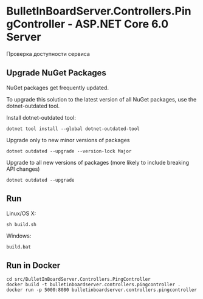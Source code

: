 # BulletInBoardServer.Controllers.PingController - ASP.NET Core 6.0 Server

Проверка доступности сервиса

## Upgrade NuGet Packages

NuGet packages get frequently updated.

To upgrade this solution to the latest version of all NuGet packages, use the dotnet-outdated tool.


Install dotnet-outdated tool:

```
dotnet tool install --global dotnet-outdated-tool
```

Upgrade only to new minor versions of packages

```
dotnet outdated --upgrade --version-lock Major
```

Upgrade to all new versions of packages (more likely to include breaking API changes)

```
dotnet outdated --upgrade
```


## Run

Linux/OS X:

```
sh build.sh
```

Windows:

```
build.bat
```
## Run in Docker

```
cd src/BulletInBoardServer.Controllers.PingController
docker build -t bulletinboardserver.controllers.pingcontroller .
docker run -p 5000:8080 bulletinboardserver.controllers.pingcontroller
```
